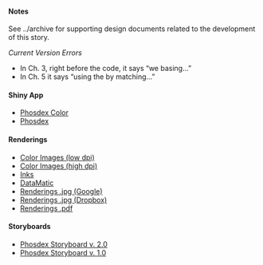 #### Notes
See ../archive for supporting design documents related to the development of this story.

*Current Version Errors*
- In Ch. 3, right before the code, it says “we basing…”
- In Ch. 5 it says “using the by matching…”

#### Shiny App  
- [Phosdex Color](https://mydatastory.shinyapps.io/phosdex_story_main_color/)
- [Phosdex](https://mydatastory.shinyapps.io/phosdex_story_main/)
 
#### Renderings
- [Color Images (low dpi)](https://drive.google.com/file/d/18XkClSOYPXsxTF3nHNS03hm07onrx-TD/view)
- [Color Images (high dpi)](https://urldefense.proofpoint.com/v2/url?u=https-3A__drive.google.com_file_d_1wUFj-5FH8zzaoqnIKafJNLpdhTQliBybKQ_view-3Fusp-3Dsharing-5Feip-26ts-3D5f31ea01&d=DwMFaQ&c=sJ6xIWYx-zLMB3EPkvcnVg&r=QIpNJvOh4CMG_RjTgXjieUi9lm83FfYl66TbJzuxkz0&m=r251jThzPe65k_1k3aPntT0SxkUnddxabWziIsqMuLc&s=i5ri92n0u4bGGX9FG5oZS9xHgCAw-mSHemRc6j0IcHw&e=)
- [Inks](https://www.dropbox.com/sh/hgb3x5yjw8uqobs/AADRUaza-jzLRVM07j5a735pa?dl=0)
- [DataMatic](https://docs.google.com/presentation/d/1Qh0f77IkjidK9jrcBLVoAce5J_mnpvlwoEiRBphTAng/edit?ts=5e89395d)
- [Renderings .jpg (Google)](https://drive.google.com/drive/folders/1Fojl_zU36V931flfwl2n7YlhrFRp9Pv5)
- [Renderings .jpg (Dropbox)](https://www.dropbox.com/sh/pcxmqy9tx9m0ck5/AADiD-eERdQTvDz7jXtLwRg2a?dl=0)
- [Renderings .pdf](https://drive.google.com/file/d/14N8ygl6NpwKS3YH2KxVeZ7ejeOnzonMM/view?ts=5e88ef60)

#### Storyboards
- [Phosdex Storyboard v. 2.0](https://docs.google.com/presentation/d/1aJwwJIZOLkcblokEdBuZiysj4gKrMW3xDRgWRaYp_kc/edit?usp=sharing)
- [Phosdex Storyboard v. 1.0](https://docs.google.com/presentation/d/1pF_KQj4Vt7azll40H9KoBDo5J12h191PgfXue1bgUs4/edit?usp=sharing)


